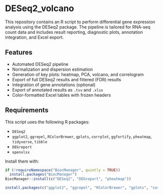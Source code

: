 # DESeq2_volcano
This repository contains an R script to perform differential gene expression analysis using the DESeq2 package. The pipeline is tailored for RNA-seq count data and includes result reporting, diagnostic plots, annotation integration, and Excel export.

## Features

- Automated DESeq2 pipeline
- Normalization and dispersion estimation
- Generation of key plots: heatmap, PCA, volcano, and correlogram
- Export of full DESeq2 results and filtered (FDR) results
- Integration of gene annotations (optional)
- Export of annotated results as `.tsv` and `.xlsx`
- Color-formatted Excel tables with frozen headers

## Requirements

This script uses the following R packages:

- `DESeq2`
- `ggplot2`, `ggrepel`, `RColorBrewer`, `gplots`, `corrplot`, `ggfortify`, `pheatmap`, `tidyverse`, `tibble`
- `DEGreport`
- `openxlsx`

Install them with:

```r
if (!requireNamespace("BiocManager", quietly = TRUE))
  install.packages("BiocManager")
BiocManager::install(c("DESeq2", "DEGreport", "pheatmap"))

install.packages(c("ggplot2", "ggrepel", "RColorBrewer", "gplots", "corrplot", "ggfortify", "tibble", "openxlsx", "tidyverse"))


